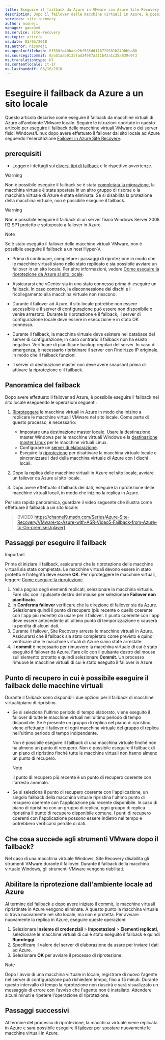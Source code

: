 ```yaml
---
title: Eseguire il failback da Azure in VMware con Azure Site Recovery | Microsoft Docs
description: Dopo il failover delle macchine virtuali in Azure, è possibile avviare il failback per riportarle in locale. Informazioni sui passaggi per il failback.
services: site-recovery
author: nsoneji
manager: gauravd
ms.service: site-recovery
ms.topic: article
ms.date: 03/05/2018
ms.author: nisoneji
ms.openlocfilehash: 8f580fa40bade2bf586dd116729881b249bbba88
ms.sourcegitcommit: 8aab1aab0135fad24987a311b42a1c25a839e9f3
ms.translationtype: HT
ms.contentlocale: it-IT
ms.lasthandoff: 03/16/2018
---
```

# <a name="fail-back-from-azure-to-an-on-premises-site"></a>Eseguire il failback da Azure a un sito locale

Questo articolo descrive come eseguire il failback da macchine virtuali di Azure all'ambiente VMware locale. Seguire le istruzioni riportate in questo articolo per eseguire il failback delle macchine virtuali VMware o dei server fisici Windows/Linux dopo avere effettuato il failover dal sito locale ad Azure seguendo l'esercitazione [Failover in Azure Site Recovery](site-recovery-failover.md).

## <a name="prerequisites"></a>prerequisiti
- Leggere i dettagli sui [diversi tipi di failback](concepts-types-of-failback.md) e le rispettive avvertenze.

> [!WARNING]
> Non è possibile eseguire il failback se è stata [completata la migrazione](migrate-overview.md#what-do-we-mean-by-migration), la macchina virtuale è stata spostata in un altro gruppo di risorse o la macchina virtuale di Azure è stata eliminata. Se si disabilita la protezione della macchina virtuale, non è possibile eseguire il failback.

> [!WARNING]
> Non è possibile eseguire il failback di un server fisico Windows Server 2008 R2 SP1 protetto e sottoposto a failover in Azure.

> [!NOTE]
> Se è stato eseguito il failover delle macchine virtuali VMware, non è possibile eseguire il failback a un host Hyper-V.


- Prima di continuare, completare i passaggi di riprotezione in modo che le macchine virtuali siano nello stato replicato e sia possibile avviare un failover in un sito locale. Per altre informazioni, vedere [Come eseguire la riprotezione da Azure al sito locale](vmware-azure-reprotect.md).

- Assicurarsi che vCenter sia in uno stato connesso prima di eseguire un failback. In caso contrario, la disconnessione dei dischi e il ricollegamento alla macchina virtuale non riescono.

- Durante il failover ad Azure, il sito locale potrebbe non essere accessibile e il server di configurazione può essere non disponibile o venire arrestato. Durante la riprotezione e il failback, il server di configurazione locale deve essere in esecuzione e in stato OK connesso. 

- Durante il failback, la macchina virtuale deve esistere nel database del server di configurazione; in caso contrario il failback non ha esisto negativo. Verificare di pianificare backup regolari del server. In caso di emergenza, è necessario ripristinare il server con l'indirizzo IP originale, in modo che il failback funzioni.

- Il server di destinazione master non deve avere snapshot prima di attivare la riprotezione o il failback.

## <a name="overview-of-failback"></a>Panoramica del failback
Dopo avere effettuato il failover ad Azure, è possibile eseguire il failback nel sito locale eseguendo le operazioni seguenti:

1. [Riproteggere](vmware-azure-reprotect.md) le macchine virtuali in Azure in modo che inizino a replicare le macchine virtuali VMware nel sito locale. Come parte di questo processo, è necessario:

    * Impostare una destinazione master locale. Usare la destinazione master Windows per le macchine virtuali Windows e la [destinazione master Linux](vmware-azure-install-linux-master-target.md) per le macchine virtuali Linux.
    * Configurare un [server di elaborazione](vmware-azure-set-up-process-server-azure.md).
    * Eseguire la [riprotezione](vmware-azure-reprotect.md) per disattivare la macchina virtuale locale e sincronizzare i dati della macchina virtuale di Azure con i dischi locali.

2. Dopo la replica delle macchine virtuali in Azure nel sito locale, avviare un failover da Azure al sito locale.

3. Dopo avere effettuato il failback dei dati, eseguire la riprotezione delle macchine virtuali locali, in modo che inizino la replica in Azure.

Per una rapida panoramica, guardare il video seguente che illustra come effettuare il failback a un sito locale:
> [!VIDEO https://channel9.msdn.com/Series/Azure-Site-Recovery/VMware-to-Azure-with-ASR-Video5-Failback-from-Azure-to-On-premises/player]


## <a name="steps-to-fail-back"></a>Passaggi per eseguire il failback

> [!IMPORTANT]
> Prima di iniziare il failback, assicurarsi che la riprotezione delle macchine virtuali sia stata completata. Le macchine virtuali devono essere in stato protetto e l'integrità deve essere **OK**. Per riproteggere le macchine virtuali, leggere [Come eseguire la riprotezione](vmware-azure-reprotect.md).

1. Nella pagina degli elementi replicati, selezionare la macchina virtuale. Fare clic con il pulsante destro del mouse per selezionare **Failover non pianificato**.
2. In **Conferma failover** verificare che la direzione di failover sia da Azure. Selezionare quindi il punto di recupero (più recente o quello coerente con l'app più recente) da usare per il failover. Il punto coerente con l'app deve essere antecedente all'ultimo punto di temporizzazione e causerà la perdita di alcuni dati.
3. Durante il failover, Site Recovery arresta le macchine virtuali in Azure. Assicurarsi che il failback sia stato completato come previsto e quindi verificare che le macchine virtuali di Azure siano state arrestate.
4. Il **commit** è necessario per rimuovere la macchina virtuale di cui è stato eseguito il failover da Azure. Fare clic con il pulsante destro del mouse sull'elemento protetto e quindi selezionare **Commit**. Un processo rimuove le macchine virtuali di cui è stato eseguito il failover in Azure.


## <a name="to-what-recovery-point-can-i-fail-back-the-virtual-machines"></a>Punto di recupero in cui è possibile eseguire il failback delle macchine virtuali

Durante il failback sono disponibili due opzioni per il failback di macchine virtuali/piano di ripristino.

- Se si seleziona l'ultimo periodo di tempo elaborato, viene eseguito il failover di tutte le macchine virtuali nell'ultimo periodo di tempo disponibile. Se è presente un gruppo di replica nel piano di ripristino, viene effettuato il failover di ogni macchina virtuale del gruppo di replica nell'ultimo periodo di tempo indipendente.

  Non è possibile eseguire il failback di una macchina virtuale finché non ha almeno un punto di recupero. Non è possibile eseguire il failback di un piano di ripristino finché tutte le macchine virtuali non hanno almeno un punto di recupero.

  > [!NOTE]
  > Il punto di recupero più recente è un punto di recupero coerente con l'arresto anomalo.

- Se si seleziona il punto di recupero coerente con l'applicazione, un singolo failback della macchina virtuale ripristina l'ultimo punto di recupero coerente con l'applicazione più recente disponibile. In caso di piano di ripristino con un gruppo di replica, ogni gruppo di replica ripristina il punto di recupero disponibile comune.
I punti di recupero coerenti con l'applicazione possono essere indietro nel tempo e potrebbero verificarsi perdite di dati.

## <a name="what-happens-to-vmware-tools-post-failback"></a>Che cosa succede agli strumenti VMware dopo il failback?

Nel caso di una macchina virtuale Windows, Site Recovery disabilita gli strumenti VMware durante il failover. Durante il failback della macchina virtuale Windows, gli strumenti VMware vengono riabilitati. 


## <a name="reprotect-from-on-premises-to-azure"></a>Abilitare la riprotezione dall'ambiente locale ad Azure
Al termine del failback e dopo avere iniziato il commit, le macchine virtuali ripristinate in Azure vengono eliminate. A questo punto la macchina virtuale si trova nuovamente nel sito locale, ma non è protetta. Per avviare nuovamente la replica in Azure, eseguire queste operazioni:

1. Selezionare **Insieme di credenziali** > **Impostazioni** > **Elementi replicati**, selezionare le macchine virtuali di cui è stato eseguito il failback e quindi **Riproteggi**.
2. Specificare il valore del server di elaborazione da usare per inviare i dati ad Azure.
3. Selezionare **OK** per avviare il processo di riprotezione.

> [!NOTE]
> Dopo l'avvio di una macchina virtuale in locale, registrare di nuovo l'agente nel server di configurazione può richiedere tempo, fino a 15 minuti. Durante questo intervallo di tempo la riprotezione non riuscirà e sarà visualizzato un messaggio di errore con l'avviso che l'agente non è installato. Attendere alcuni minuti e ripetere l'operazione di riprotezione.

## <a name="next-steps"></a>Passaggi successivi

Al termine del processo di riprotezione, la macchina virtuale viene replicata in Azure e sarà possibile eseguire il [failover](site-recovery-failover.md) per spostare nuovamente le macchine virtuali in Azure.


